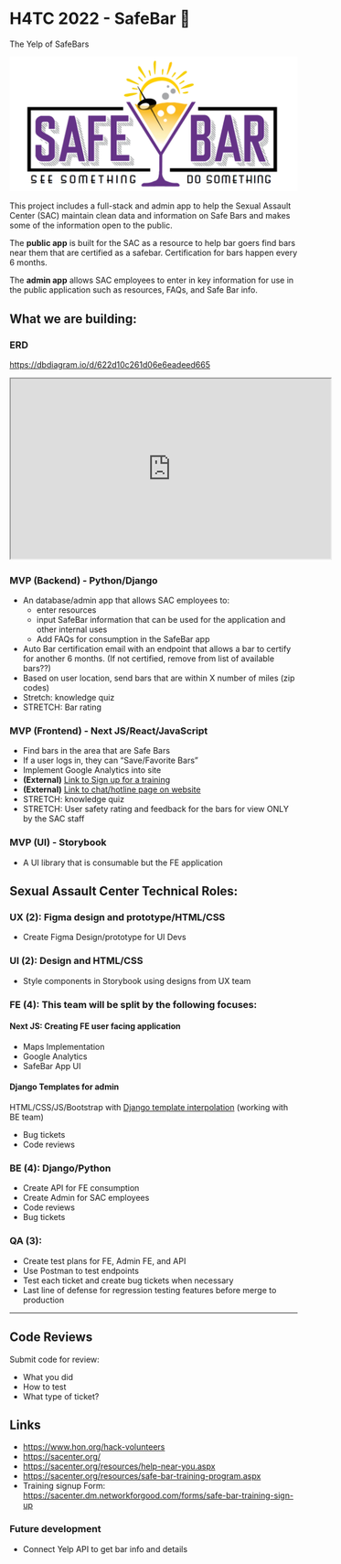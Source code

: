# H4TC 2022 - SafeBar :beers:
The Yelp of SafeBars

![SafeBar](/images/Safe-Bar-img.png)

This project includes a full-stack and admin app to help the Sexual Assault Center (SAC) maintain clean data and information on Safe Bars and makes some of the information open to the public.

The **public app** is built for the SAC as a resource to help bar goers find bars near them that are certified as a safebar. Certification for bars happen every 6 months.

The **admin app** allows SAC employees to enter in key information for use in the public application such as resources, FAQs, and Safe Bar info. 

## What we are building:

### ERD
https://dbdiagram.io/d/622d10c261d06e6eadeed665

<iframe width="560" height="315" src='https://dbdiagram.io/embed/622d10c261d06e6eadeed665'> </iframe>

### MVP (Backend) - Python/Django
- An database/admin app that allows SAC employees to:
  - enter resources
  - input SafeBar information that can be used for the application and other internal uses
  - Add FAQs for consumption in the SafeBar app
- Auto Bar certification email with an endpoint that allows a bar to certify for another 6 months. (If not certified, remove from list of available bars??)
- Based on user location, send bars that are within X number of miles (zip codes)
- Stretch: knowledge quiz
- STRETCH: Bar rating

### MVP (Frontend) - Next JS/React/JavaScript
- Find bars in the area that are Safe Bars
- If a user logs in, they can “Save/Favorite Bars”
- Implement Google Analytics into site
- **(External)** [Link to Sign up for a training](https://sacenter.org/resources/safe-bar-training-program.aspx)
- **(External)** [Link to chat/hotline page on website](https://sacenter.org/resources/help-near-you.aspx)
- STRETCH: knowledge quiz
- STRETCH: User safety rating and feedback for the bars for view ONLY by the SAC staff

### MVP (UI) - Storybook
- A UI library that is consumable but the FE application

## Sexual Assault Center Technical Roles:
### UX (2): Figma design and prototype/HTML/CSS
- Create Figma Design/prototype for UI Devs

### UI (2): Design and HTML/CSS
- Style components in Storybook using designs from UX team

### FE (4): This team will be split by the following focuses:
#### Next JS: Creating FE user facing application
- Maps Implementation
- Google Analytics
- SafeBar App UI

#### Django Templates for admin
HTML/CSS/JS/Bootstrap with [Django template interpolation](https://docs.djangoproject.com/en/4.0/topics/templates/) (working with BE team)
- Bug tickets
- Code reviews

### BE (4): Django/Python
- Create API for FE consumption
- Create Admin for SAC employees
- Code reviews
- Bug tickets

### QA (3):
- Create test plans for FE, Admin FE, and API
- Use Postman to test endpoints
- Test each ticket and create bug tickets when necessary 
- Last line of defense for regression testing features before merge to production 

---

## Code Reviews
Submit code for review:
- What you did
- How to test
- What type of ticket?

## Links
- https://www.hon.org/hack-volunteers
- https://sacenter.org/
- https://sacenter.org/resources/help-near-you.aspx
- https://sacenter.org/resources/safe-bar-training-program.aspx
- Training signup Form: https://sacenter.dm.networkforgood.com/forms/safe-bar-training-sign-up

### Future development
- Connect Yelp API to get bar info and details
